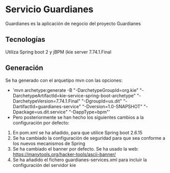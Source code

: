 # Servicio Guardianes
Guardianes es la aplicación de negocio del proyecto Guardianes
## Tecnologías
Utiliza Spring boot 2 y jBPM (kie server 7.74.1.Final
## Generación
Se ha generado con el arquetipo mvn con las opciones:
* 'mvn archetype:generate -B "-DarchetypeGroupId=org.kie" "-DarchetypeArtifactId=kie-service-spring-boot-archetype" "-DarchetypeVersion=7.74.1.Final" "-DgroupId=us.dit" "-DartifactId=guardianes-service" "-Dversion=1.0-SNAPSHOT" "-Dpackage=us.dit.service" "-DappType=bpm"'
* Pero posteriormente se han hecho los siguientes cambios a la configuración por defecto:
1. En pom.xml se ha añadido, para que utilice Spring boot 2.6.15
2. Se ha cambiado la configuración de seguridad para que sea conforme a los nuevos mecanismos de Spring
3. Se ha cambiado el banner por defecto. Se ha usado la web: https://manytools.org/hacker-tools/ascii-banner/
4. Se ha añadido el fichero guardianes-services.xml para incluir la configuración del servidor kie